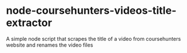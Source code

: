 # node-coursehunters-videos-title-extractor
A simple node script that scrapes the title of a video from coursehunters website and renames the video files
